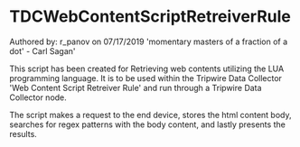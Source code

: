 # TDCWebContentScriptRetreiverRule

Authored by: r_panov on 07/17/2019
'momentary masters of a fraction of a dot' - Carl Sagan'

This script has been created for Retrieving web contents utilizing the LUA programming language. It is to be used within the Tripwire Data Collector 'Web Content Script Retreiver Rule' and run through a Tripwire Data Collector node.

The script makes a request to the end device, stores the html content body, searches for regex patterns with the body content, and lastly presents the results.

